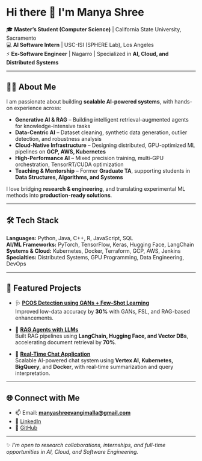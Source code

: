 # Hi there 👋 I'm Manya Shree  

🎓 **Master’s Student (Computer Science)** | California State University, Sacramento  
💻 **AI Software Intern** | USC-ISI (SPHERE Lab), Los Angeles  
⚡ **Ex-Software Engineer** | Nagarro | Specialized in **AI, Cloud, and Distributed Systems**

---

## 👩‍💻 About Me
I am passionate about building **scalable AI-powered systems**, with hands-on experience across:  
- **Generative AI & RAG** – Building intelligent retrieval-augmented agents for knowledge-intensive tasks  
- **Data-Centric AI** – Dataset cleaning, synthetic data generation, outlier detection, and robustness analysis  
- **Cloud-Native Infrastructure** – Designing distributed, GPU-optimized ML pipelines on **GCP, AWS, Kubernetes**  
- **High-Performance AI** – Mixed precision training, multi-GPU orchestration, TensorRT/CUDA optimization  
- **Teaching & Mentorship** – Former **Graduate TA**, supporting students in **Data Structures, Algorithms, and Systems**

I love bridging **research & engineering**, and translating experimental ML methods into **production-ready solutions**.

---

## 🛠️ Tech Stack
**Languages:** Python, Java, C++, R, JavaScript, SQL  
**AI/ML Frameworks:** PyTorch, TensorFlow, Keras, Hugging Face, LangChain  
**Systems & Cloud:** Kubernetes, Docker, Terraform, GCP, AWS, Jenkins  
**Specialties:** Distributed Systems, GPU Programming, Data Engineering, DevOps  

---

## 🚀 Featured Projects
- 🩺 **[PCOS Detection using GANs + Few-Shot Learning](#)**  
   Improved low-data accuracy by **30%** with GANs, FSL, and RAG-based enhancements.  

- 🤖 **[RAG Agents with LLMs](#)**  
   Built RAG pipelines using **LangChain, Hugging Face, and Vector DBs**, accelerating document retrieval by **70%**.  

- 💬 **[Real-Time Chat Application](#)**  
   Scalable AI-powered chat system using **Vertex AI, Kubernetes, BigQuery**, and **Docker**, with real-time summarization and query interpretation.  

---

## 🌐 Connect with Me
- 📫 Email: **manyashreevangimalla@gmail.com**  
- 💼 [LinkedIn](https://www.linkedin.com/)  
- 🐙 [GitHub](https://github.com/)  

---
✨ *I’m open to research collaborations, internships, and full-time opportunities in AI, Cloud, and Software Engineering.*  
